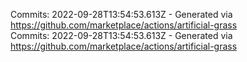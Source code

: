 Commits: 2022-09-28T13:54:53.613Z - Generated via https://github.com/marketplace/actions/artificial-grass
<br>
Commits: 2022-09-28T13:54:53.613Z - Generated via https://github.com/marketplace/actions/artificial-grass
<br>

